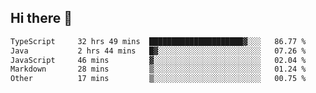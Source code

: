 ## Hi there 👋

<!--
**whirlun/whirlun** is a ✨ _special_ ✨ repository because its `README.md` (this file) appears on your GitHub profile.

Here are some ideas to get you started:

- 🔭 I’m currently working on ...
- 🌱 I’m currently learning ...
- 👯 I’m looking to collaborate on ...
- 🤔 I’m looking for help with ...
- 💬 Ask me about ...
- 📫 How to reach me: ...
- 😄 Pronouns: ...
- ⚡ Fun fact: ...
-->
<!--START_SECTION:waka-->

```txt
TypeScript     32 hrs 49 mins  █████████████████████▓░░░   86.77 %
Java           2 hrs 44 mins   █▓░░░░░░░░░░░░░░░░░░░░░░░   07.26 %
JavaScript     46 mins         ▓░░░░░░░░░░░░░░░░░░░░░░░░   02.04 %
Markdown       28 mins         ▒░░░░░░░░░░░░░░░░░░░░░░░░   01.24 %
Other          17 mins         ▒░░░░░░░░░░░░░░░░░░░░░░░░   00.75 %
```

<!--END_SECTION:waka-->
